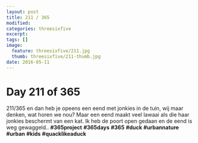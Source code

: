 ```yaml
---
layout: post
title: 211 / 365
modified:
categories: threesixfive
excerpt:
tags: []
image:
  feature: threesixfive/211.jpg
  thumb: threesixfive/211-thumb.jpg
date: 2016-05-11
---
```


# Day 211 of 365

211/365 en dan heb je opeens een eend met jonkies in de tuin, wij maar denken, wat horen we nou? Maar een eend maakt veel lawaai als die haar jonkies beschermt van een kat. Ik heb de poort open gedaan en de eend is weg gewaggeld.. **\#365project** **\#365days** **\#365** **\#duck** **\#urbannature** **\#urban** **\#kids** **\#quacklikeaduck**
